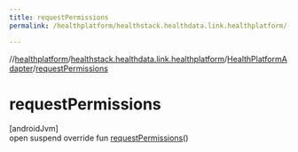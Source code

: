 ```yaml
---
title: requestPermissions
permalink: /healthplatform/healthstack.healthdata.link.healthplatform/-health-platform-adapter/request-permissions.html

---
```

//[healthplatform](/healthplatform.html)/[healthstack.healthdata.link.healthplatform](../index.html)/[HealthPlatformAdapter](index.html)/[requestPermissions](request-permissions.html)



# requestPermissions



[androidJvm]\
open suspend override fun [requestPermissions](request-permissions.html)()




